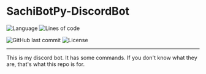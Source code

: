 # SachiBotPy-DiscordBot 
![Language](https://img.shields.io/github/languages/top/smallpepperz/sachibotpy) ![Lines of code](https://img.shields.io/tokei/lines/github/SmallPepperZ/SachiBotPy)
<!--- ![Quality](https://img.shields.io/scrutinizer/quality/g/SmallPepperZ/SachiBotPy/development?label=Code%20Quality&logo=python&logoColor=FFFFFF)-->
![GitHub last commit](https://img.shields.io/github/last-commit/SmallPepperZ/SachiBotPy/development?logo=git&logoColor=FFFFFF)
![License](https://img.shields.io/github/license/SmallPepperZ/SachiBotPy)

---
This is my discord bot. It has some commands. If you don't know what they are, that's what this repo is for.
